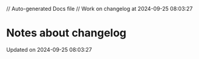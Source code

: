 // Auto-generated Docs file
// Work on changelog at 2024-09-25 08:03:27
# Notes about changelog
Updated on 2024-09-25 08:03:27
